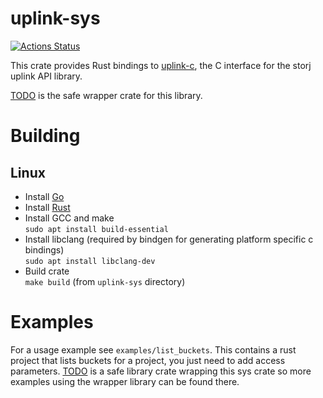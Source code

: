 # uplink-sys

[![Actions Status](https://github.com/storj-thirdparty/uplink-rust/workflows/uplink-sys/badge.svg)](https://github.com/storj-thirdparty/uplink-rust/actions)

This crate provides Rust bindings to [uplink-c](https://github.com/storj/uplink-c/), the C interface for the storj uplink API library.

[TODO]() is the safe wrapper crate for this library.

# Building
## Linux
 - Install [Go](https://golang.org/doc/install)
 - Install [Rust](https://www.rust-lang.org/tools/install)  
 - Install GCC and make  
  `sudo apt install build-essential`
 - Install libclang (required by bindgen for generating platform specific c bindings)  
  `sudo apt install libclang-dev`
 - Build crate  
  `make build` (from `uplink-sys` directory)
  
# Examples
For a usage example see `examples/list_buckets`.  This contains a rust project that lists buckets for a project, you just need to add access parameters.
[TODO]() is a safe library crate wrapping this sys crate so more examples using the wrapper library can be found there.
